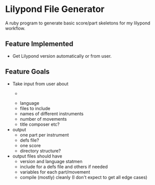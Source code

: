 # Lilypond File Generator

A ruby program to generate basic score/part skeletons for my lilypond
workflow. 

## Feature Implemented

* Get Lilypond version automatically or from user.

## Feature Goals
* Take input from user about
    * ~~~Lilypond version (if it can't be found automatically)~~~
    * language
    * files to include
    * names of different instruments
    * number of movements
    * title composer etc?
* output
    * one part per instrument
    * defs file?
    * one score
    * directory structure?
* output files should have
    * version and language statmen
    * include for a defs file and others if needed
    * variables for each part/movement
    * compile (mostly) cleanly (I don't expect to get all edge cases)

